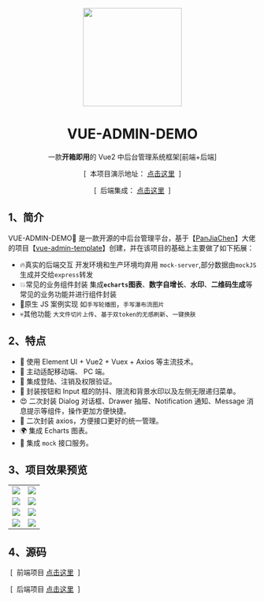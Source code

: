 <p align="center">
  <img src="https://v2.cn.vuejs.org/images/logo.svg" width="200" height="200" />
</p>

<h1 align="center">VUE-ADMIN-DEMO</h1>

<p align="center">一款<b>开箱即用</b>的 Vue2 中后台管理系统框架[前端+后端]</p>

<p align="center">
  <span>&nbsp;[&nbsp;</span>
  本项目演示地址：
  <a href="http://deploy-demo.gulihanjiang.top" target="_blank">点击这里</a>
  <span>&nbsp;]&nbsp;</span>
<p>
<p align="center">
  <span>&nbsp;[&nbsp;</span>
  后端集成：
  <a href="https://github.com/hellosaofei/express-demo" target="_blank">点击这里</a>
  <span>&nbsp;]&nbsp;</span>
<p>

## 1、简介

VUE-ADMIN-DEMO:bear: 是一款开源的中后台管理平台，基于【[PanJiaChen](https://github.com/PanJiaChen)】大佬的项目【[vue-admin-template](https://github.com/PanJiaChen/vue-admin-template)】创建，并在该项目的基础上主要做了如下拓展：

- :fire:真实的后端交互
  开发环境和生产环境均弃用 `mock-server`,部分数据由`mockJS`生成并交给`express`转发
- :boom:常见的业务组件封装
  集成<b>`echarts`图表</b>、<b>数字自增长</b>、<b>水印</b>、<b>二维码生成</b>等常见的业务功能并进行组件封装
- :heartbeat:原生 JS 案例实现
  如`手写轮播图`，`手写瀑布流图片`
- :skull:其他功能
  `大文件切片上传`、`基于双token的无感刷新`、`一键换肤`

## 2、特点

- 🎯 使用 Element UI + Vue2 + Vuex + Axios 等主流技术。
- 🍊 主动适配移动端、 PC 端。
- 🌸 集成登陆、注销及权限验证。
- 🎃 封装按钮和 Input 框的防抖、限流和背景水印以及左侧无限递归菜单。
- 😍 二次封装 Dialog 对话框、Drawer 抽屉、Notification 通知、Message 消息提示等组件，操作更加方便快捷。
- 🍓 二次封装 axios，方便接口更好的统一管理。
- 🌍 集成 Echarts 图表。
- 👻 集成 `mock` 接口服务。

## 3、项目效果预览

<table>
  <tr>
    <td><img src="https://s21.ax1x.com/2024/06/17/pk0lqKg.png" /></td>
    <td><img src="https://s21.ax1x.com/2024/06/17/pk0lT8f.png" /></td>
  </tr>
  <tr>
    <td><img src="https://s21.ax1x.com/2024/06/17/pk0l728.png" /></td>
    <td><img src="https://s21.ax1x.com/2024/06/17/pk0lHxS.png" /></td>
  </tr>
  <tr>
    <td><img src="https://s21.ax1x.com/2024/06/17/pk03PYt.png" /></td>
    <td><img src="https://s21.ax1x.com/2024/06/17/pk03ifP.png" /></td>
  </tr>
  <tr>
    <td><img src="https://s21.ax1x.com/2024/06/17/pk03kSf.png" /></td>
    <td><img src="https://s21.ax1x.com/2024/06/17/pk03Al8.png" /></td>
  </tr>
</table>

## 4、源码

<p align="left">
  <span>&nbsp;[&nbsp;</span>
  前端项目
  <a href="https://github.com/hellosaofei/vue-admin-demo.git" target="_blank">点击这里</a>
  <span>&nbsp;]&nbsp;</span>
<p>

<p align="left">
  <span>&nbsp;[&nbsp;</span>
  后端项目
  <a href="https://github.com/hellosaofei/express-demo.git" target="_blank">点击这里</a>
  <span>&nbsp;]&nbsp;</span>
<p>
